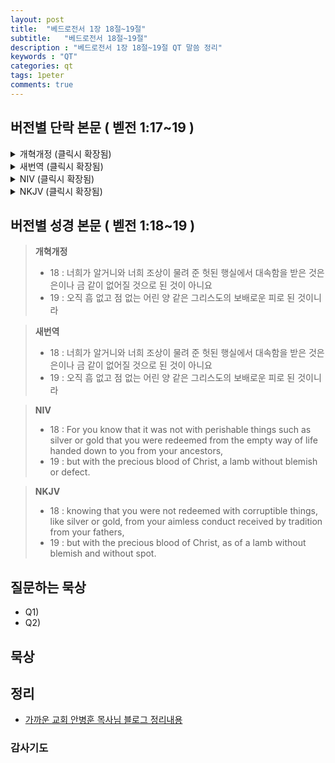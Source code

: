 ```yaml
---
layout: post
title:  "베드로전서 1장 18절~19절"
subtitle:   "베드로전서 18절~19절"
description : "베드로전서 1장 18절~19절 QT 말씀 정리"
keywords : "QT"
categories: qt
tags: 1peter
comments: true
---
```


## 버전별 단락 본문 ( 벧전 1:17~19 )

<details>
<summary> 개혁개정 (클릭시 확장됨)</summary>
<div markdown="1">

>* 17 : 외모로 보시지 않고 각 사람의 행위대로 심판하시는 이를 너희가 아버지라 부른즉 너희가 나그네로 있을 때를 두려움으로 지내라
>* `18 : 너희가 알거니와 너희 조상이 물려 준 헛된 행실에서 대속함을 받은 것은 은이나 금 같이 없어질 것으로 된 것이 아니요`
>* `19 : 오직 흠 없고 점 없는 어린 양 같은 그리스도의 보배로운 피로 된 것이니라`
</div>
</details>

<details>
<summary> 새번역 (클릭시 확장됨)</summary>
<div markdown="1">

>* 17 : 그리고 사람을 겉모양으로 판단하지 않으시고 각 사람의 행위대로 심판하시는 분을 여러분이 아버지라고 부르고 있으니, 여러분은 나그네 삶을 사는 동안 두려운 마음으로 살아가십시오.
>* `18 : 너희가 알거니와 너희 조상이 물려 준 헛된 행실에서 대속함을 받은 것은 은이나 금 같이 없어질 것으로 된 것이 아니요`
>* `19 : 오직 흠 없고 점 없는 어린 양 같은 그리스도의 보배로운 피로 된 것이니라`
</div>
</details>

<details>
<summary> NIV (클릭시 확장됨)</summary>
<div markdown="1">

>* 17 : Since you call on a Father who judges each person’s work impartially, live out your time as foreigners here in reverent fear. 
>* `18 : For you know that it was not with perishable things such as silver or gold that you were redeemed from the empty way of life handed down to you from your ancestors,`
>* `19 : but with the precious blood of Christ, a lamb without blemish or defect.`
</div>
</details>

<details>
<summary> NKJV (클릭시 확장됨)</summary>
<div markdown="1">

>* 17 : And if you call on the Father, who without partiality judges according to each one’s work, conduct yourselves throughout the time of your stay here in fear;
>* `18 : knowing that you were not redeemed with corruptible things, like silver or gold, from your aimless conduct received by tradition from your fathers,`
>* `19 : but with the precious blood of Christ, as of a lamb without blemish and without spot.`

</div>
</details>

## 버전별 성경 본문 ( 벧전 1:18~19 )

> **개혁개정**
>* 18 : 너희가 알거니와 너희 조상이 물려 준 헛된 행실에서 대속함을 받은 것은 은이나 금 같이 없어질 것으로 된 것이 아니요
>* 19 : 오직 흠 없고 점 없는 어린 양 같은 그리스도의 보배로운 피로 된 것이니라

> **새번역**
>* 18 : 너희가 알거니와 너희 조상이 물려 준 헛된 행실에서 대속함을 받은 것은 은이나 금 같이 없어질 것으로 된 것이 아니요
>* 19 : 오직 흠 없고 점 없는 어린 양 같은 그리스도의 보배로운 피로 된 것이니라

> **NIV**
>* 18 : For you know that it was not with perishable things such as silver or gold that you were redeemed from the empty way of life handed down to you from your ancestors,
>* 19 : but with the precious blood of Christ, a lamb without blemish or defect.

> **NKJV**
>* 18 : knowing that you were not redeemed with corruptible things, like silver or gold, from your aimless conduct received by tradition from your fathers,
>* 19 : but with the precious blood of Christ, as of a lamb without blemish and without spot.

## 질문하는 묵상

* Q1) 
* Q2) 

## 묵상


## 정리
* [가까운 교회 안병훈 목사님 블로그 정리내용](https://blog.naver.com/tolerance2018/)

### 감사기도

